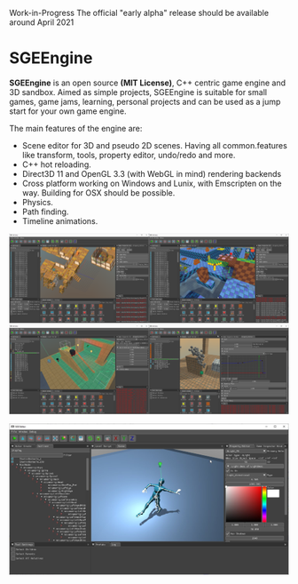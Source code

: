 

Work-in-Progress The official "early alpha" release should be available around April 2021

# SGEEngine

__SGEEngine__ is an open source __(MIT License)__, C++ centric game engine and 3D sandbox. Aimed as simple projects, SGEEngine is suitable for small games, game jams, learning, personal projects and can be used as a jump start for your own game engine.

The main features of the engine are:
 - Scene editor for 3D and pseudo 2D scenes. Having all common.features like transform, tools, property editor, undo/redo and more.
 - C++ hot reloading.
 - Direct3D 11 and OpenGL 3.3 (with WebGL in mind) rendering backends
 - Cross platform working on Windows and Lunix, with Emscripten on the way. Building for OSX should be possible.
 - Physics.
 - Path finding.
 - Timeline animations.

[](https://user-images.githubusercontent.com/6237727/114287179-95c8a700-9a6d-11eb-9fdd-54009834ef2f.mp4)


<img src="./docs/img/editor_ss0.png" alt="alt text" width="50%" height="50%"><img src="./docs/img/editor_ss1.png" alt="alt text" width="50%" height="50%">
<img src="./docs/img/editor_ss2.png" alt="alt text" width="50%" height="50%"><img src="./docs/img/editor_ss3.png" alt="alt text" width="50%" height="50%">

<img src="./docs/img/editor_ss4.jpg" alt="alt text" width="100%">

<source src="./docs/img/fruits.mp4" type="video/mp4">
